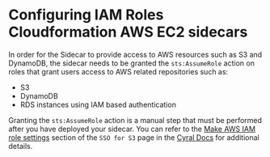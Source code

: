 # Configuring IAM Roles Cloudformation AWS EC2 sidecars

In order for the Sidecar to provide access to AWS resources such as S3 and DynamoDB, the sidecar needs to be granted the `sts:AssumeRole` action on roles that grant users access to AWS related repositories such as:

* S3
* DynamoDB
* RDS instances using IAM based authentication

Granting the `sts:AssumeRole` action is a manual step that must be performed after you have deployed your sidecar. You can refer to the [Make AWS IAM role settings](https://cyral.com/docs/manage-repositories/s3/s3-sso/#make-aws-iam-role-settings) section of the `SSO for S3` page in the [Cyral Docs](https://cyral.com/docs) for additional details.